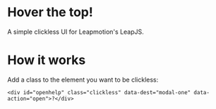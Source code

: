 Hover the top!
=============

A simple clickless UI for Leapmotion's LeapJS.
 

How it works
=============
Add a class to the element you want to be clickless:

```
<div id="openhelp" class="clickless" data-dest="modal-one" data-action="open">?</div>

```